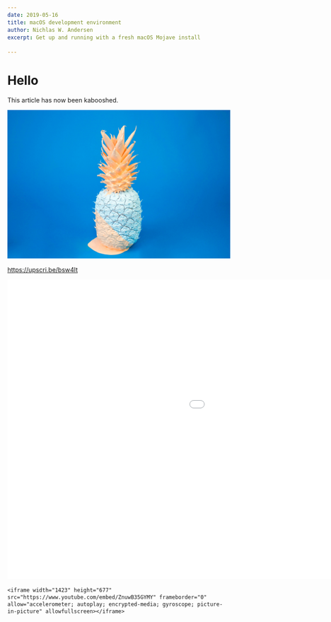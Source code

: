 ```yaml
---
date: 2019-05-16
title: macOS development environment
author: Nichlas W. Andersen
excerpt: Get up and running with a fresh macOS Mojave install

---
```

# Hello

This article has now been kabooshed.

![](/uploads/cody-davis-253925-unsplash.jpg)

https://upscri.be/bsw4lt

<iframe width="1423" height="677" src="[https://www.youtube.com/embed/ZnuwB35GYMY](https://www.youtube.com/embed/ZnuwB35GYMY "https://www.youtube.com/embed/ZnuwB35GYMY")" frameborder="0" allow="accelerometer; autoplay; encrypted-media; gyroscope; picture-in-picture" allowfullscreen></iframe>

    <iframe width="1423" height="677" src="https://www.youtube.com/embed/ZnuwB35GYMY" frameborder="0" allow="accelerometer; autoplay; encrypted-media; gyroscope; picture-in-picture" allowfullscreen></iframe>